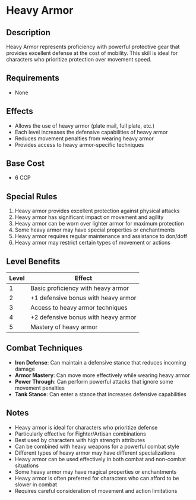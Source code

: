 # Heavy Armor

## Description
Heavy Armor represents proficiency with powerful protective gear that provides excellent defense at the cost of mobility. This skill is ideal for characters who prioritize protection over movement speed.

## Requirements
- None

## Effects
- Allows the use of heavy armor (plate mail, full plate, etc.)
- Each level increases the defensive capabilities of heavy armor
- Reduces movement penalties from wearing heavy armor
- Provides access to heavy armor-specific techniques

## Base Cost
- 6 CCP

## Special Rules
1. Heavy armor provides excellent protection against physical attacks
2. Heavy armor has significant impact on movement and agility
3. Heavy armor can be worn over lighter armor for maximum protection
4. Some heavy armor may have special properties or enchantments
5. Heavy armor requires regular maintenance and assistance to don/doff
6. Heavy armor may restrict certain types of movement or actions

## Level Benefits
| Level | Effect |
|-------|--------|
| 1 | Basic proficiency with heavy armor |
| 2 | +1 defensive bonus with heavy armor |
| 3 | Access to heavy armor techniques |
| 4 | +2 defensive bonus with heavy armor |
| 5 | Mastery of heavy armor |

## Combat Techniques
- **Iron Defense**: Can maintain a defensive stance that reduces incoming damage
- **Armor Mastery**: Can move more effectively while wearing heavy armor
- **Power Through**: Can perform powerful attacks that ignore some movement penalties
- **Tank Stance**: Can enter a stance that increases defensive capabilities

## Notes
- Heavy armor is ideal for characters who prioritize defense
- Particularly effective for Fighter/Artisan combinations
- Best used by characters with high strength attributes
- Can be combined with heavy weapons for a powerful combat style
- Different types of heavy armor may have different specializations
- Heavy armor can be used effectively in both combat and non-combat situations
- Some heavy armor may have magical properties or enchantments
- Heavy armor is often preferred for characters who can afford to be slower in combat
- Requires careful consideration of movement and action limitations 